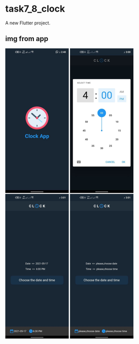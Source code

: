 # task7_8_clock

A new Flutter project.

## img from app

<p float="left">
  <img src="https://github.com/EslamFares/task7_8_clock/blob/master/img_from_app/1.jpg" width="200" title="splashScreen"/>
  <img src="https://github.com/EslamFares/task7_8_clock/blob/master/img_from_app/2.jpg" width="200" title="timepicker"/>
  <img src="https://github.com/EslamFares/task7_8_clock/blob/master/img_from_app/3.jpg" width="200" title="user choose time and date correct"/>
  <img src="https://github.com/EslamFares/task7_8_clock/blob/master/img_from_app/4.jpg" width="200" title="user cancel choose time and date "/>
  
</p>